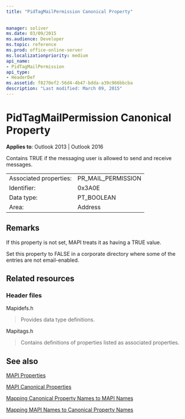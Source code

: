 ```yaml
---
title: "PidTagMailPermission Canonical Property"
 
 
manager: soliver
ms.date: 03/09/2015
ms.audience: Developer
ms.topic: reference
ms.prod: office-online-server
ms.localizationpriority: medium
api_name:
- PidTagMailPermission
api_type:
- HeaderDef
ms.assetid: f8270ef2-56d4-4b47-bdda-a39c966bbcba
description: "Last modified: March 09, 2015"
---
```


# PidTagMailPermission Canonical Property

  
  
**Applies to**: Outlook 2013 | Outlook 2016 
  
Contains TRUE if the messaging user is allowed to send and receive messages. 
  
|||
|:-----|:-----|
|Associated properties:  <br/> |PR_MAIL_PERMISSION  <br/> |
|Identifier:  <br/> |0x3A0E  <br/> |
|Data type:  <br/> |PT_BOOLEAN  <br/> |
|Area:  <br/> |Address  <br/> |
   
## Remarks

If this property is not set, MAPI treats it as having a TRUE value. 
  
Set this property to FALSE in a corporate directory where some of the entries are not email-enabled. 
  
## Related resources

### Header files

Mapidefs.h
  
> Provides data type definitions.
    
Mapitags.h
  
> Contains definitions of properties listed as associated properties.
    
## See also



[MAPI Properties](mapi-properties.md)
  
[MAPI Canonical Properties](mapi-canonical-properties.md)
  
[Mapping Canonical Property Names to MAPI Names](mapping-canonical-property-names-to-mapi-names.md)
  
[Mapping MAPI Names to Canonical Property Names](mapping-mapi-names-to-canonical-property-names.md)

